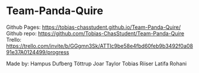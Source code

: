 # Team-Panda-Quire

Github Pages: https://tobias-chasstudent.github.io/Team-Panda-Quire/
Github repo: https://github.com/Tobias-ChasStudent/Team-Panda-Quire
Trello: https://trello.com/invite/b/GGgmn3Sk/ATTIc9be58e4fbd60feb9b3492f0a0891e37A0124499/progress

Made by:
Hampus Dufberg Töttrup
Joar Taylor
Tobias Riiser
Latifa Rohani



